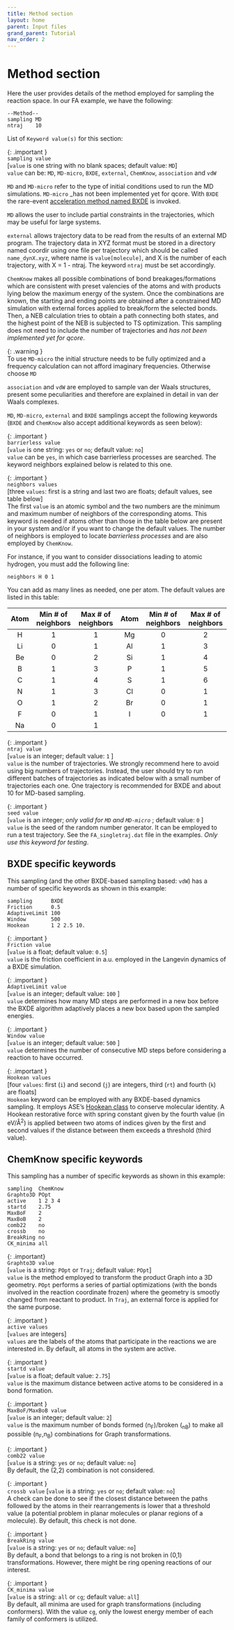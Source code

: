 ```yaml
---
title: Method section
layout: home
parent: Input files
grand_parent: Tutorial
nav_order: 2
---
```


# Method section

Here the user provides details of the method employed for sampling the reaction space. In our FA
example, we have the following:
```
--Method--
sampling MD
ntraj    10
```

List of <code>Keyword value(s)</code> for this section:

{: .important }  
<code>sampling value</code>    
[<code>value</code> is one string with no blank spaces; default value: <code>MD</code>]  
<code>value</code> can be: <code>MD</code>, <code>MD-micro</code>, <code>BXDE</code>, <code>external</code>, <code>ChemKnow</code>, <code>association</code> and <code>vdW</code>

<code>MD</code> and <code>MD-micro</code> refer to the type of initial conditions used to run the MD simulations. <code>MD-micro</code> _has not been implemented yet for qcore. With <code>BXDE</code> the rare-event [acceleration method named BXDE](https://chemistry-europe.onlinelibrary.wiley.com/doi/abs/10.1002/syst.201900024) is invoked. 

<code>MD</code> allows the user to include partial constraints in the trajectories, which may be useful for large systems.

<code>external</code> allows trajectory data to be read from the results of an external MD program. The trajectory data in XYZ format must be stored in a directory named coordir using one file per trajectory which should be called <code>name_dynX.xyz</code>, where name is <code>value[molecule]</code>, and X is the number of each trajectory, with X = 1 - ntraj. The keyword <code>ntraj</code> must be set accordingly.

<code>ChemKnow</code> makes all possible combinations of bond breakages/formations which are consistent with preset
valencies of the atoms and with products lying below the maximum energy of the system. Once the
combinations are known, the starting and ending points are obtained after a constrained MD simulation with
external forces applied to break/form the selected bonds. Then, a NEB calculation tries to obtain a path
connecting both states, and the highest point of the NEB is subjected to TS optimization. This sampling does not need to include the number of trajectories and _has not been implemented yet for qcore_.

{: .warning }  
To use <code>MD-micro</code> the initial structure needs to be fully optimized and a frequency calculation can not afford imaginary frequencies. Otherwise choose <code>MD</code>

<code>association</code> and <code>vdW</code> are employed to sample van der Waals structures, present some peculiarities and therefore are explained in detail in van der Waals complexes.

<code>MD</code>, <code>MD-micro</code>, <code>external</code> and <code>BXDE</code> samplings accept the following keywords (<code>BXDE</code> and <code>ChemKnow</code> also accept additional keywords as seen below):

{: .important }  
<code>barrierless value</code>   
[<code>value</code> is one string: <code>yes</code> or <code>no</code>; default value: <code>no</code>]   
<code>value</code> can be <code>yes</code>, in which case barrierless processes are searched. The keyword neighbors explained below is related to this one.

{: .important }   
<code>neighbors values</code>   
[three <code>values</code>: first is a string and last two are floats; default values, see table below]   
The first <code>value</code> is an atomic symbol and the two numbers are the minimum and maximum number of
neighbors of the corresponding atoms. This keyword is needed if atoms other than those in the table below
are present in your system and/or if you want to change the default values. The number of neighbors is
employed to locate _barrierless processes_ and are also employed by <code>ChemKnow</code>. 

For instance, if you want to consider dissociations leading to atomic hydrogen, you must add the following line:
```
neighbors H 0 1
```
You can add as many lines as needed, one per atom. The default values are listed in this table:

|Atom|Min # of neighbors|Max # of neighbors|Atom|Min # of neighbors|Max # of neighbors|
|:---:|:---:|:---:|:---:|:---:|:---:|
|H|1|1|  Mg | 0  | 2  |
|Li|0|1| Al  | 1  | 3  |
|Be|0|2| Si  | 1  | 4  |
|B|1|3| P  | 1  | 5  |
|C|1|4| S  | 1  | 6  |
|N|1|3| Cl  | 0  | 1  |
|O|1|2| Br  | 0  | 1  |
|F|0|1| I  | 0  |  1 |
|Na|0|1|   |   |   |

{: .important }  
<code>ntraj value</code>   
[<code>value</code> is an integer; default value: <code>1</code> ]  
<code>value</code> is the number of trajectories. We strongly recommend here to avoid using big numbers of
trajectories. Instead, the user should try to run different batches of trajectories as indicated below with a small number of trajectories each one. One trajectory is recommended for BXDE and about 10 for MD-based sampling.

{: .important }  
<code>seed value</code>  
[<code>value</code> is an integer; _only valid for <code>MD</code> and <code>MD-micro</code>_ ; default value: <code>0</code> ]   
<code>value</code> is the seed of the random number generator. It can be employed to run a test trajectory. See the <code>FA_singletraj.dat</code> file in the examples. _Only use this keyword for testing_.

## BXDE specific keywords 

This sampling (and the other BXDE-based sampling based: <code>vdW</code>) has a number of specific keywords as shown in this example:
```
sampling      BXDE
Friction      0.5
AdaptiveLimit 100
Window        500
Hookean       1 2 2.5 10.
```

{: .important }  
<code>Friction value</code>  
[<code>value</code> is a float; default value: <code>0.5</code>]   
<code>value</code> is the friction coefficient in a.u. employed in the Langevin dynamics of a BXDE simulation.

{: .important }  
<code>AdaptiveLimit value</code>  
[<code>value</code> is an integer; default value: <code>100</code> ]   
<code>value</code> determines how many MD steps are performed in a new box before the BXDE algorithm adaptively places a new box based upon the sampled energies.

{: .important }  
<code>Window value</code>   
[<code>value</code> is an integer; default value: <code>500</code> ]   
<code>value</code> determines the number of consecutive MD steps before considering a reaction to have occurred.

{: .important }   
<code>Hookean values</code>   
[four <code>values</code>: first (`i`) and second (`j`) are integers, third (`rt`) and fourth (`k`) are floats]   
<code>Hookean</code> keyword can be employed with any BXDE-based dynamics sampling. It employs ASE’s [Hookean class](https://wiki.fysik.dtu.dk/ase/ase/constraints.html#the-hookean-class) to conserve molecular identity. A Hookean restorative force with spring constant given by the fourth value (in eV/Å<sup>2</sup>) is applied between two atoms of indices given by the first and second values if the distance between them exceeds a threshold (third value). 

## ChemKnow specific keywords 

This sampling has a number of specific keywords as shown in this example:
```
sampling  ChemKnow
Graphto3D POpt
active    1 2 3 4
startd    2.75
MaxBoF    2
MaxBoB    2
comb22    no
crossb    no
BreakRing no
CK_minima all
```

{: .important}  
<code>Graphto3D value</code>   
[<code>value</code> is a string: <code>POpt</code> or <code>Traj</code>; default value: <code>POpt</code>]   
<code>value</code> is the method employed to transform the product Graph into a 3D geometry. <code>POpt</code> performs a series of partial optimizations (with the bonds involved in the reaction coordinate frozen) where the geometry is smootly changed from reactant to product. In <code>Traj</code>, an external force is applied for the same purpose.

{: .important }  
<code>active values</code>   
[<code>values</code> are integers]   
<code>values</code> are the labels of the atoms that participate in the reactions we are interested in. By default, all atoms in the system are active.

{: .important }   
<code>startd value</code>  
[<code>value</code> is a float; default value: <code>2.75</code>]   
<code>value</code> is the maximum distance between active atoms to be considered in a bond formation.

{: .important }   
<code>MaxBoF/MaxBoB value</code>   
[<code>value</code> is an integer; default value: <code>2</code>]   
<code>value</code> is the maximum number of bonds formed (n<sub>F</sub>)/broken (<sub>nB</sub>) to make all possible (n<sub>F</sub>,n<sub>B</sub>) combinations for Graph transformations.

{: .important }   
<code>comb22 value</code>   
[<code>value</code> is a string: <code>yes</code> or <code>no</code>; default value: <code>no</code>]   
By default, the (2,2) combination is not considered.

{: .important }   
<code>crossb value</code>
[<code>value</code> is a string: <code>yes</code> or <code>no</code>; default value: <code>no</code>]   
A check can be done to see if the closest distance between the paths followed by the atoms in their
rearrangements is lower that a threshold value (a potential problem in planar molecules or planar regions
of a molecule). By default, this check is not done.

{: .important }   
<code>BreakRing value</code>   
[<code>value</code> is a string: <code>yes</code> or <code>no</code>; default value: <code>no</code>]  
By default, a bond that belongs to a ring is not broken in (0,1) transformations. However, there might be ring opening reactions of our interest.

{: .important }  
<code>CK_minima value</code>   
[<code>value</code> is a string: <code>all</code> or <code>cg</code>; default value: <code>all</code>]   
By default, all minima are used for graph transformations (including conformers). With the value <code>cg</code>, only the lowest energy member of each family of conformers is utilized.
